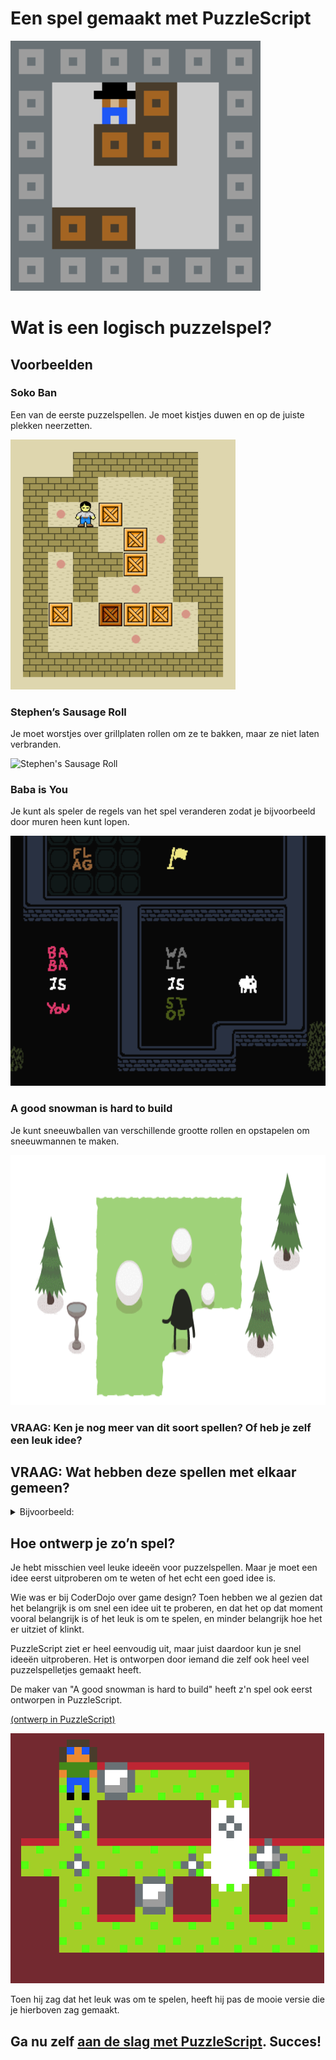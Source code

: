 # Een spel gemaakt met PuzzleScript

<img src="images/wat-gaan-we-maken-traag.gif" alt="Sokoban" height="400" />

# Wat is een logisch puzzelspel?

## Voorbeelden

### Soko Ban

Een van de eerste puzzelspellen. Je moet kistjes duwen en op de juiste plekken neerzetten.

<img src="images/Sokoban_ani.gif" alt="Sokoban" height="400" />

### Stephen’s Sausage Roll
Je moet worstjes over grillplaten rollen om ze te bakken, maar ze niet laten verbranden.

<img alt="Stephen's Sausage Roll" src="images/stephens-sausage-roll.gif" height="400" />

### Baba is You
Je kunt als speler de regels van het spel veranderen zodat je bijvoorbeeld door muren heen kunt lopen.

<img alt="Baba is You" src="images/Baba_is_you_gameplay.gif" height="400" />

### A good snowman is hard to build
Je kunt sneeuwballen van verschillende grootte rollen en opstapelen om sneeuwmannen te maken.

<img alt="A good snowman is hard to build" src="images/AGoodSnowman_Animated_Demo.gif" height="400">

### VRAAG: Ken je nog meer van dit soort spellen? Of heb je zelf een leuk idee?

## VRAAG: Wat hebben deze spellen met elkaar gemeen?

<details>
<summary>Bijvoorbeeld:</summary>
<ul>
<li>Je moet logisch nadenken om een puzzel op te lossen</li>
<li>Het speelveld bestaat uit vakjes</li>
<li>Er zijn muren en voorwerpen die kunnen bewegen, zoals kistjes, sneeuwballen of worstjes</li>
<li>Je bestuurt meestal 1 figuurtje</li>
<li>Je ziet het meestal van bovenaf (maar opzij kan ook)</li>
<li>De graphics zijn meestal vrij eenvoudig; daar draait het niet om</li>
<li>...</li>
</ul>
</details>

## Hoe ontwerp je zo’n spel?

Je hebt misschien veel leuke ideeën voor puzzelspellen. Maar je moet een idee eerst uitproberen om te weten of het echt een goed idee is.

Wie was er bij CoderDojo over game design? Toen hebben we al gezien dat het belangrijk is om snel een idee uit te proberen, en dat het op dat moment vooral belangrijk is of het leuk is om te spelen, en minder belangrijk hoe het er uitziet of klinkt.

PuzzleScript ziet er heel eenvoudig uit, maar juist daardoor kun je snel ideeën uitproberen. Het is ontworpen door iemand die zelf ook heel veel puzzelspelletjes gemaakt heeft.

De maker van "A good snowman is hard to build" heeft z'n spel ook eerst ontworpen in PuzzleScript.

<a href='https://www.puzzlescript.net/play.html?p=2cdfc7d5c5b0fa557745' target='_blank'>(ontwerp in PuzzleScript)</a>

<img alt="Snowman PuzzleScript" src="images/snowman-ps.png" height="400" />

Toen hij zag dat het leuk was om te spelen, heeft hij pas de mooie versie die je hierboven zag gemaakt.

## Ga nu zelf [aan de slag met PuzzleScript](1-aan-de-slag-met-puzzlescript.md). Succes!
